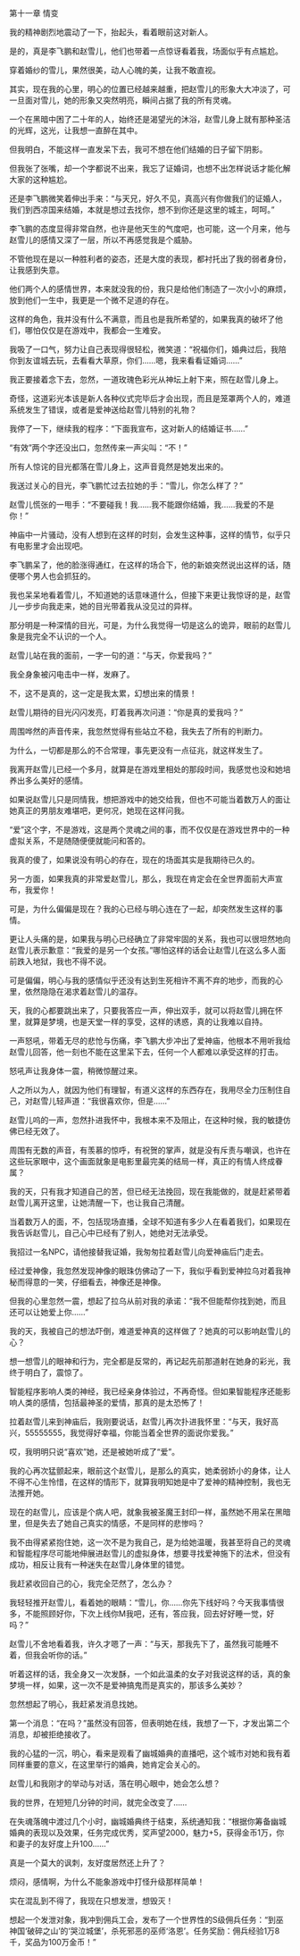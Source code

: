 第十一章 情变


我的精神剧烈地震动了一下，抬起头，看着眼前这对新人。

是的，真是李飞鹏和赵雪儿，他们也带着一点惊讶看着我，场面似乎有点尴尬。

穿着婚纱的雪儿，果然很美，动人心魄的美，让我不敢直视。

其实，现在我的心里，明心的位置已经越来越重，把赵雪儿的形象大大冲淡了，可一旦面对雪儿，她的形象又突然明亮，瞬间占据了我的所有灵魂。

一个在黑暗中困了二十年的人，始终还是渴望光的沐浴，赵雪儿身上就有那种圣洁的光辉，这光，让我想一直醉在其中。

但我明白，不能这样一直发呆下去，我可不想在他们结婚的日子留下阴影。

但我张了张嘴，却一个字都说不出来，我忘了证婚词，也想不出怎样说话才能化解大家的这种尴尬。

还是李飞鹏微笑着伸出手来：“与天兄，好久不见，真高兴有你做我们的证婚人，我们到西凉国来结婚，本就是想过去找你，想不到你还是这里的城主，呵呵。”

李飞鹏的态度显得非常自然，也许是他天生的气度吧，也可能，这一个月来，他与赵雪儿的感情又深了一层，所以不再感觉我是个威胁。

不管他现在是以一种胜利者的姿态，还是大度的表现，都衬托出了我的弱者身份，让我感到失意。

他们两个人的感情世界，本来就没我的份，我只是给他们制造了一次小小的麻烦，放到他们一生中，我更是一个微不足道的存在。

这样的角色，我并没有什么不满意，而且也是我所希望的，如果我真的破坏了他们，哪怕仅仅是在游戏中，我都会一生难安。

我吸了一口气，努力让自己表现得很轻松，微笑道：“祝福你们，婚典过后，我陪你到友谊城去玩，去看看大草原，你们……嗯，我来看看证婚词……”

我正要接着念下去，忽然，一道玫瑰色彩光从神坛上射下来，照在赵雪儿身上。

奇怪，这道彩光本该是新人各种仪式完毕后才会出现，而且是笼罩两个人的，难道系统发生了错误，或者是爱神送给赵雪儿特别的礼物？

我停了一下，继续我的程序：“下面我宣布，这对新人的结婚证书……”

“有效”两个字还没出口，忽然传来一声尖叫：“不！”

所有人惊诧的目光都落在雪儿身上，这声音竟然是她发出来的。

我送过关心的目光，李飞鹏忙过去拉她的手：“雪儿，你怎么样了？”

赵雪儿慌张的一甩手：“不要碰我！我……我不能跟你结婚，我……我爱的不是你！”

神庙中一片骚动，没有人想到在这样的时刻，会发生这种事，这样的情节，似乎只有电影里才会出现吧。

李飞鹏呆了，他的脸涨得通红，在这样的场合下，他的新娘突然说出这样的话，随便哪个男人也会抓狂的。

我也呆呆地看着雪儿，不知道她的话意味道什么，但接下来更让我惊讶的是，赵雪儿一步步向我走来，她的目光带着我从没见过的异样。

那分明是一种深情的目光，可是，为什么我觉得一切是这么的诡异，眼前的赵雪儿象是我完全不认识的一个人。

赵雪儿站在我的面前，一字一句的道：“与天，你爱我吗？”

我全身象被闪电击中一样，发麻了。

不，这不是真的，这一定是我太累，幻想出来的情景！

赵雪儿期待的目光闪闪发亮，盯着我再次问道：“你是真的爱我吗？”

周围哗然的声音传来，我忽然觉得有些站立不稳，我失去了所有的判断力。

为什么，一切都是那么的不合常理，事先更没有一点征兆，就这样发生了。

我离开赵雪儿已经一个多月，就算是在游戏里相处的那段时间，我感觉也没和她培养出多么美好的感情。

如果说赵雪儿只是同情我，想把游戏中的她交给我，但也不可能当着数万人的面让她真正的男朋友难堪吧，更何况，她现在这样问我。

“爱”这个字，不是游戏，这是两个灵魂之间的事，而不仅仅是在游戏世界中的一种虚拟关系，不是随随便便就能问和答的。

我真的傻了，如果说没有明心的存在，现在的场面其实是我期待已久的。

另一方面，如果我真的非常爱赵雪儿，那么，我现在肯定会在全世界面前大声宣布，我爱你！

可是，为什么偏偏是现在？我的心已经与明心连在了一起，却突然发生这样的事情。

更让人头痛的是，如果我与明心已经确立了非常牢固的关系，我也可以很坦然地向赵雪儿表示歉意：“我爱的是另一个女孩。”哪怕这样的话会让赵雪儿在这么多人面前跌入地狱，我也不得不说。

可是偏偏，明心与我的感情似乎还没有达到生死相许不离不弃的地步，而我的心里，依然隐隐在渴求着赵雪儿的温存。

天，我的心都要跳出来了，只要我答应一声，伸出双手，就可以将赵雪儿拥在怀里，就算是梦境，也是天堂一样的享受，这样的诱惑，真的让我难以自持。

一声怒吼，带着无尽的悲怆与伤痛，李飞鹏大步冲出了爱神庙，他根本不用听我给赵雪儿回答，他一刻也不能在这里呆下去，任何一个人都难以承受这样的打击。

怒吼声让我身体一震，稍微惊醒过来。

人之所以为人，就因为他们有理智，有道义这样的东西存在，我用尽全力压制住自己，对赵雪儿轻声道：“我很喜欢你，但是……”

赵雪儿呜的一声，忽然扑进我怀中，我根本来不及阻止，在这种时候，我的敏捷仿佛已经无效了。

周围有无数的声音，有羡慕的惊呼，有祝贺的掌声，就是没有斥责与嘲讽，也许在这些玩家眼中，这个画面就象是电影里最完美的结局一样，真正的有情人终成眷属？

我的天，只有我才知道自己的苦，但已经无法挽回，现在我能做的，就是赶紧带着赵雪儿离开这里，让她清醒一下，也让我自己清醒。

当着数万人的面，不，包括现场直播，全球不知道有多少人在看着我们，如果现在我告诉赵雪儿，自己心中已经有了别人，她绝对无法承受。

我招过一名NPC，请他接替我证婚，我匆匆拉着赵雪儿向爱神庙后门走去。

经过爱神像，我忽然发现神像的眼珠仿佛动了一下，我似乎看到爱神拉乌对着我神秘而得意的一笑，仔细看去，神像还是神像。

但我的心里忽然一震，想起了拉乌从前对我的承诺：“我不但能帮你找到她，而且还可以让她爱上你……”

我的天，我被自己的想法吓倒，难道爱神真的这样做了？她真的可以影响赵雪儿的心？

想一想雪儿的眼神和行为，完全都是反常的，再记起先前那道射在她身的彩光，我终于明白了，震惊了。

智能程序影响人类的神经，我已经亲身体验过，不再奇怪。但如果智能程序还能影响人类的感情，包括最神圣的爱情，那真的是太恐怖了！

拉着赵雪儿来到神庙后，我刚要说话，赵雪儿再次扑进我怀里：“与天，我好高兴，55555555，我觉得好幸福，你能当着全世界的面说你爱我。”

哎，我明明只说“喜欢”她，还是被她听成了“爱”。

我的心再次猛颤起来，眼前这个赵雪儿，是那么的真实，她柔弱娇小的身体，让人不得不心生怜惜，在这样的情形下，就算我明知她是中了爱神的精神控制，我也无法推开她。

现在的赵雪儿，应该是个病人吧，就象我被圣魔王封印一样，虽然她不用呆在黑暗里，但是失去了她自己真实的情感，不是同样的悲惨吗？

我不由得紧紧抱住她，这一次不是为我自己，是为给她温暖，我甚至将自己的灵魂和智能程序尽可能地伸展进赵雪儿的虚拟身体，想要寻找爱神施下的法术，但没有成功，相反让我有一种迷失在赵雪儿身体里的错觉。

我赶紧收回自己的心，我完全茫然了，怎么办？

我轻轻推开赵雪儿，看着她的眼睛：“雪儿，你……你先下线好吗？今天我事情很多，不能照顾好你，下次上线你M我吧，还有，答应我，回去好好睡一觉，好吗？”

赵雪儿不舍地看着我，许久才嗯了一声：“与天，那我先下了，虽然我可能睡不着，但我会听你的话。”

听着这样的话，我全身又一次发酥，一个如此温柔的女子对我说这样的话，真的象梦境一样，如果，这一次不是爱神搞鬼而是真实的，那该多么美妙？

忽然想起了明心，我赶紧发消息找她。

第一个消息：“在吗？”虽然没有回答，但表明她在线，我想了一下，才发出第二个消息，却被拒绝接收了。

我的心猛的一沉，明心，看来是观看了幽城婚典的直播吧，这个城市对她和我有着同样重要的意义，在这里举行的婚典，她肯定会关心的。

赵雪儿和我刚才的举动与对话，落在明心眼中，她会怎么想？

我的世界，在短短几分钟的时间，就完全改变了……

在失魂落魄中渡过几个小时，幽城婚典终于结束，系统通知我：“根据你筹备幽城婚典的表现以及效果，任务完成优秀，奖声望2000，魅力+5，获得金币1万，你和妻子的友好度上升100……”

真是一个莫大的讽刺，友好度居然还上升了？

烦闷，感情啊，为什么不能象游戏中打怪升级那样简单！

实在混乱到不得了，我现在只想发泄，想毁灭！

想起一个发泄对象，我冲到佣兵工会，发布了一个世界性的S级佣兵任务：“到巫神国‘破碎之山’的‘哭泣城堡’，杀死邪恶的巫师‘洛恩’。任务奖励：佣兵经验1万8千，奖品为100万金币！”





